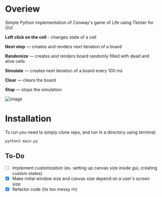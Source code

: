 # Overiew
Simple Python implementation of Conway's game of Life using Tkinter for GUI

**Left click on the cell** - changes state of a cell 

**Next step** — creates and renders next iteration of a board  

**Randomize** — creates and renders board randomly filled with dead and alive cells  

**Simulate** — creates next iteration of a board every 100 ms  

**Clear** — clears the board  

**Stop** —  stops the simulation  



![image](https://user-images.githubusercontent.com/117105291/236302979-1b5a1953-90e9-48e5-90af-32e7cac30acc.png)

# Installation 
To run you need to simply clone repo, and run in a directory using terminal:
```
python3 main.py
```

## To-Do

- [ ] Implement customization (ex. setting up canvas size inside gui, creating custom states)
- [x] Make initial window size and canvas size depend on a user's screen size
- [x] Refactor code (its too messy rn)

